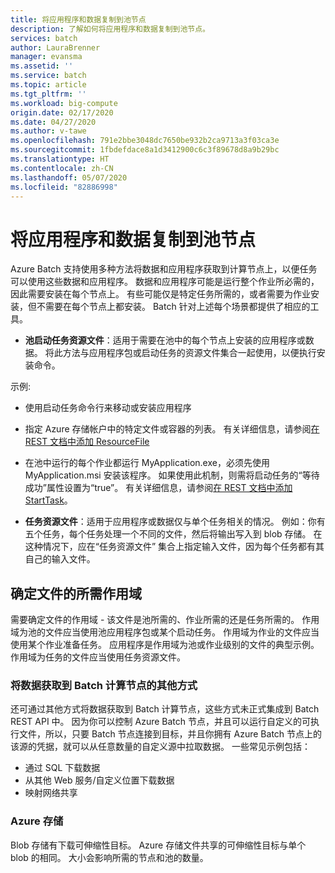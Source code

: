 ```yaml
---
title: 将应用程序和数据复制到池节点
description: 了解如何将应用程序和数据复制到池节点。
services: batch
author: LauraBrenner
manager: evansma
ms.assetid: ''
ms.service: batch
ms.topic: article
ms.tgt_pltfrm: ''
ms.workload: big-compute
origin.date: 02/17/2020
ms.date: 04/27/2020
ms.author: v-tawe
ms.openlocfilehash: 791e2bbe3048dc7650be932b2ca9713a3f03ca3e
ms.sourcegitcommit: 1fbdefdace8a1d3412900c6c3f89678d8a9b29bc
ms.translationtype: HT
ms.contentlocale: zh-CN
ms.lasthandoff: 05/07/2020
ms.locfileid: "82886998"
---
```

# <a name="copying-applications-and-data-to-pool-nodes"></a>将应用程序和数据复制到池节点

Azure Batch 支持使用多种方法将数据和应用程序获取到计算节点上，以便任务可以使用这些数据和应用程序。 数据和应用程序可能是运行整个作业所必需的，因此需要安装在每个节点上。 有些可能仅是特定任务所需的，或者需要为作业安装，但不需要在每个节点上都安装。 Batch 针对上述每个场景都提供了相应的工具。

- **池启动任务资源文件**：适用于需要在池中的每个节点上安装的应用程序或数据。 将此方法与应用程序包或启动任务的资源文件集合一起使用，以便执行安装命令。  

示例: 
- 使用启动任务命令行来移动或安装应用程序
- 指定 Azure 存储帐户中的特定文件或容器的列表。 有关详细信息，请参阅[在 REST 文档中添加 ResourceFile](https://docs.microsoft.com/rest/api/batchservice/pool/add#resourcefile)
- 在池中运行的每个作业都运行 MyApplication.exe，必须先使用 MyApplication.msi 安装该程序。 如果使用此机制，则需将启动任务的“等待成功”属性设置为“true”。   有关详细信息，请参阅[在 REST 文档中添加 StartTask](https://docs.microsoft.com/rest/api/batchservice/pool/add#starttask)。

- **任务资源文件**：适用于应用程序或数据仅与单个任务相关的情况。 例如：你有五个任务，每个任务处理一个不同的文件，然后将输出写入到 blob 存储。  在这种情况下，应在“任务资源文件”  集合上指定输入文件，因为每个任务都有其自己的输入文件。
## <a name="determine-the-scope-required-of-a-file"></a>确定文件的所需作用域

需要确定文件的作用域 - 该文件是池所需的、作业所需的还是任务所需的。 作用域为池的文件应当使用池应用程序包或某个启动任务。 作用域为作业的文件应当使用某个作业准备任务。 应用程序是作用域为池或作业级别的文件的典型示例。 作用域为任务的文件应当使用任务资源文件。

### <a name="other-ways-to-get-data-onto-batch-compute-nodes"></a>将数据获取到 Batch 计算节点的其他方式

还可通过其他方式将数据获取到 Batch 计算节点，这些方式未正式集成到 Batch REST API 中。 因为你可以控制 Azure Batch 节点，并且可以运行自定义的可执行文件，所以，只要 Batch 节点连接到目标，并且你拥有 Azure Batch 节点上的该源的凭据，就可以从任意数量的自定义源中拉取数据。 一些常见示例包括：

- 通过 SQL 下载数据
- 从其他 Web 服务/自定义位置下载数据
- 映射网络共享

### <a name="azure-storage"></a>Azure 存储

Blob 存储有下载可伸缩性目标。 Azure 存储文件共享的可伸缩性目标与单个 blob 的相同。 大小会影响所需的节点和池的数量。
